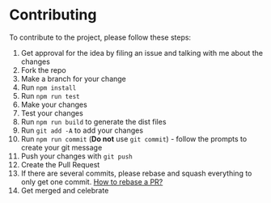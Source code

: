 # Contributing

To contribute to the project, please follow these steps:

1. Get approval for the idea by filing an issue and talking with me about the changes
2. Fork the repo
3. Make a branch for your change
4. Run `npm install`
5. Run `npm run test`
6. Make your changes
7. Test your changes
8. Run `npm run build` to generate the dist files
9. Run `git add -A` to add your changes
10. Run `npm run commit` (**Do not** use `git commit`) - follow the prompts to create your git message
11. Push your changes with `git push`
12. Create the Pull Request
13. If there are several commits, please rebase and squash everything to only get one commit. [How to rebase a PR?](https://github.com/edx/edx-platform/wiki/How-to-Rebase-a-Pull-Request)
14. Get merged and celebrate
